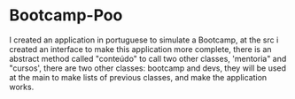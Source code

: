 # Bootcamp-Poo
 I created an application in portuguese to simulate a Bootcamp, at the src i created an interface to make this application more complete, there is an abstract method called "conteúdo" to call two other classes, 'mentoria" and "cursos', there are two other classes: bootcamp and devs, they will be used at the main to make lists of previous classes, and make the application works.
